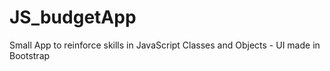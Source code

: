 # JS_budgetApp
Small App to reinforce skills in JavaScript Classes and Objects - UI made in Bootstrap
